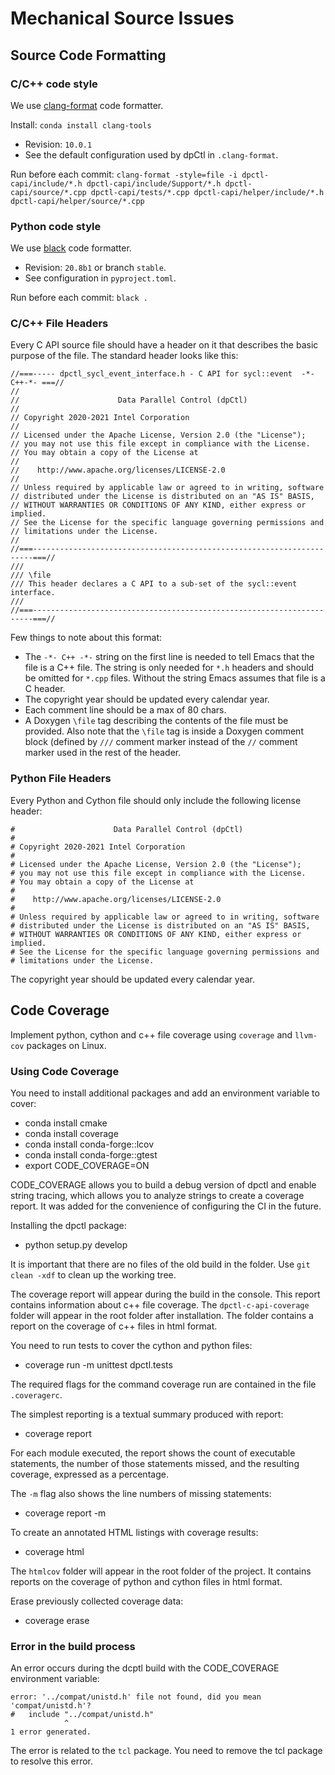 # Mechanical Source Issues

## Source Code Formatting

### C/C++ code style

We use [clang-format](https://clang.llvm.org/docs/ClangFormat.html) code formatter.

Install: `conda install clang-tools`

- Revision: `10.0.1`
- See the default configuration used by dpCtl in `.clang-format`.

Run before each commit: `clang-format -style=file -i dpctl-capi/include/*.h dpctl-capi/include/Support/*.h dpctl-capi/source/*.cpp dpctl-capi/tests/*.cpp dpctl-capi/helper/include/*.h dpctl-capi/helper/source/*.cpp`

### Python code style


We use [black](https://black.readthedocs.io/en/stable/) code formatter.

- Revision: `20.8b1` or branch `stable`.
- See configuration in `pyproject.toml`.

Run before each commit: `black .`

### C/C++ File Headers

Every C API source file should have a header on it that describes the basic
purpose of the file. The standard header looks like this:

```
//===----- dpctl_sycl_event_interface.h - C API for sycl::event  -*-C++-*- ===//
//
//                      Data Parallel Control (dpCtl)
//
// Copyright 2020-2021 Intel Corporation
//
// Licensed under the Apache License, Version 2.0 (the "License");
// you may not use this file except in compliance with the License.
// You may obtain a copy of the License at
//
//    http://www.apache.org/licenses/LICENSE-2.0
//
// Unless required by applicable law or agreed to in writing, software
// distributed under the License is distributed on an "AS IS" BASIS,
// WITHOUT WARRANTIES OR CONDITIONS OF ANY KIND, either express or implied.
// See the License for the specific language governing permissions and
// limitations under the License.
//
//===----------------------------------------------------------------------===//
///
/// \file
/// This header declares a C API to a sub-set of the sycl::event interface.
///
//===----------------------------------------------------------------------===//
```
Few things to note about this format:
- The `-*- C++ -*-` string on the first line is needed to tell Emacs that
  the file is a C++ file. The string is only needed for `*.h` headers and
  should be omitted for `*.cpp` files. Without the string Emacs assumes that
  file is a C header.
- The copyright year should be updated every calendar year.
- Each comment line should be a max of 80 chars.
- A Doxygen `\file` tag describing the contents of the file must be provided.
  Also note that the `\file` tag is inside a Doxygen comment block (defined by `///`
  comment marker instead of the `//` comment marker used in the rest of the header.

### Python File Headers

Every Python and Cython file should only include the following license header:

```
#                      Data Parallel Control (dpCtl)
#
# Copyright 2020-2021 Intel Corporation
#
# Licensed under the Apache License, Version 2.0 (the "License");
# you may not use this file except in compliance with the License.
# You may obtain a copy of the License at
#
#    http://www.apache.org/licenses/LICENSE-2.0
#
# Unless required by applicable law or agreed to in writing, software
# distributed under the License is distributed on an "AS IS" BASIS,
# WITHOUT WARRANTIES OR CONDITIONS OF ANY KIND, either express or implied.
# See the License for the specific language governing permissions and
# limitations under the License.
```
The copyright year should be updated every calendar year.

## Code Coverage

Implement python, cython and c++ file coverage using `coverage` and `llvm-cov` packages on Linux.

### Using Code Coverage

You need to install additional packages and add an environment variable to cover:
- conda install cmake
- conda install coverage
- conda install conda-forge::lcov
- conda install conda-forge::gtest
- export CODE_COVERAGE=ON

CODE_COVERAGE allows you to build a debug version of dpctl and enable string tracing, which allows you to analyze strings to create a coverage report.
It was added for the convenience of configuring the CI in the future.

Installing the dpctl package:
- python setup.py develop

It is important that there are no files of the old build in the folder.
Use `git clean -xdf` to clean up the working tree.

The coverage report will appear during the build in the console. This report contains information about c++ file coverage.
The `dpctl-c-api-coverage` folder will appear in the root folder after installation.
The folder contains a report on the coverage of c++ files in html format.

You need to run tests to cover the cython and python files:
- coverage run -m unittest dpctl.tests

The required flags for the command coverage run are contained in the file `.coveragerc`.

The simplest reporting is a textual summary produced with report:
- coverage report

For each module executed, the report shows the count of executable statements, the number of those statements missed, and the resulting coverage, expressed as a percentage.

The `-m` flag also shows the line numbers of missing statements:
- coverage report -m

To create an annotated HTML listings with coverage results:
- coverage html

The `htmlcov` folder will appear in the root folder of the project. It contains reports on the coverage of python and cython files in html format.

Erase previously collected coverage data:
- coverage erase

### Error in the build process

An error occurs during the dcptl build with the CODE_COVERAGE environment variable:
```
error: '../compat/unistd.h' file not found, did you mean 'compat/unistd.h'?
#   include "../compat/unistd.h"
            ^
1 error generated.
```
The error is related to the `tcl` package.
You need to remove the tcl package to resolve this error.
